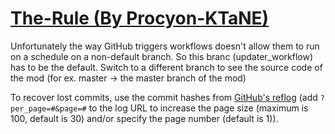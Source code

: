 # [The-Rule (By Procyon-KTaNE)](https://github.com/Procyon-KTaNE/The-Rule)

Unfortunately the way GitHub triggers workflows doesn't allow them to run on a schedule on a non-default branch. So this branc (updater_workflow) has to be the default. Switch to a different branch to see the source code of the mod (for ex. master -> the master branch of the mod)

To recover lost commits, use the commit hashes from [GitHub's reflog](https://api.github.com/repos/KtaneModules/The-Rule-Procyon-KTaNE/events) (add `?per_page=#&page=#` to the log URL to increase the page size (maximum is 100, default is 30) and/or specify the page number (default is 1)).
